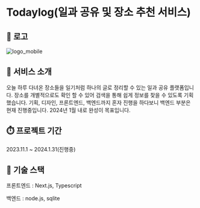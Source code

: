 # Todaylog(일과 공유 및 장소 추천 서비스)

## 📌 로고
![logo_mobile](https://github.com/kimyeongkyung/Todaylog/assets/100064057/3fd4ffb1-58f4-4d23-8c17-82c9752ba927)


## 🔎 서비스 소개
오늘 하루 다녀온 장소들을 일기처럼 하나의 글로 정리할 수 있는 일과 공유 플랫폼입니다. 장소를 개별적으로도 확인 할 수 있어 검색을 통해 쉽게 정보를 찾을 수 있도록 기획했습니다. 
기획, 디자인, 프론트엔드, 백엔드까지 혼자 진행을 하다보니 백엔드 부분은 현재 진행중입니다. 2024년 1월 내로 완성이 목표입니다.

## ⏱️ 프로젝트 기간
2023.11.1 ~ 2024.1.31(진행중)

## 🔨 기술 스택
프론트엔드 : Next.js, Typescript

백엔드 : node.js, sqlite



